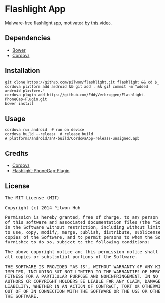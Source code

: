 # Flashlight App

Malware-free flashlight app, motivated by [this video](https://www.youtube.com/watch?v=Q8xz8xKEFvU).

## Dependencies

* [Bower](http://bower.io)
* [Cordova](http://cordova.apache.org)

## Installation

    git clone https://github.com/pilwon/flashlight.git flashlight && cd $_
    cordova platform add android && git add . && git commit -m "Added android platform."
    cordova plugin add https://github.com/EddyVerbruggen/Flashlight-PhoneGap-Plugin.git
    bower install

## Usage

    cordova run android  # run on device
    cordova build --release  # release build
    # platforms/android/ant-build/CordovaApp-release-unsigned.apk

## Credits

* [Cordova](http://cordova.apache.org/)
* [Flashlight-PhoneGap-Plugin](https://github.com/EddyVerbruggen/Flashlight-PhoneGap-Plugin)

## License

<pre>
The MIT License (MIT)

Copyright (c) 2014 Pilwon Huh

Permission is hereby granted, free of charge, to any person obtaining a copy
of this software and associated documentation files (the "Software"), to deal
in the Software without restriction, including without limitation the rights
to use, copy, modify, merge, publish, distribute, sublicense, and/or sell
copies of the Software, and to permit persons to whom the Software is
furnished to do so, subject to the following conditions:

The above copyright notice and this permission notice shall be included in
all copies or substantial portions of the Software.

THE SOFTWARE IS PROVIDED "AS IS", WITHOUT WARRANTY OF ANY KIND, EXPRESS OR
IMPLIED, INCLUDING BUT NOT LIMITED TO THE WARRANTIES OF MERCHANTABILITY,
FITNESS FOR A PARTICULAR PURPOSE AND NONINFRINGEMENT. IN NO EVENT SHALL THE
AUTHORS OR COPYRIGHT HOLDERS BE LIABLE FOR ANY CLAIM, DAMAGES OR OTHER
LIABILITY, WHETHER IN AN ACTION OF CONTRACT, TORT OR OTHERWISE, ARISING FROM,
OUT OF OR IN CONNECTION WITH THE SOFTWARE OR THE USE OR OTHER DEALINGS IN
THE SOFTWARE.
</pre>
